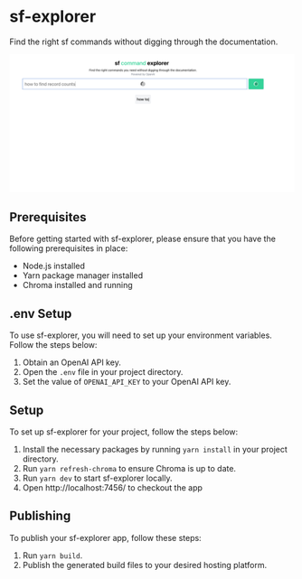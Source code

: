 # sf-explorer

Find the right sf commands without digging through the documentation.

![home.png](/screenshots/home.png)


## Prerequisites

Before getting started with sf-explorer, please ensure that you have the following prerequisites in place:

- Node.js installed
- Yarn package manager installed
- Chroma installed and running

## .env Setup

To use sf-explorer, you will need to set up your environment variables. Follow the steps below:

1. Obtain an OpenAI API key.
2. Open the `.env` file in your project directory.
3. Set the value of `OPENAI_API_KEY` to your OpenAI API key.

## Setup

To set up sf-explorer for your project, follow the steps below:

1. Install the necessary packages by running `yarn install` in your project directory.
2. Run `yarn refresh-chroma` to ensure Chroma is up to date.
3. Run `yarn dev` to start sf-explorer locally.
4. Open http://localhost:7456/ to checkout the app

## Publishing

To publish your sf-explorer app, follow these steps:

1. Run `yarn build`.
2. Publish the generated build files to your desired hosting platform.

